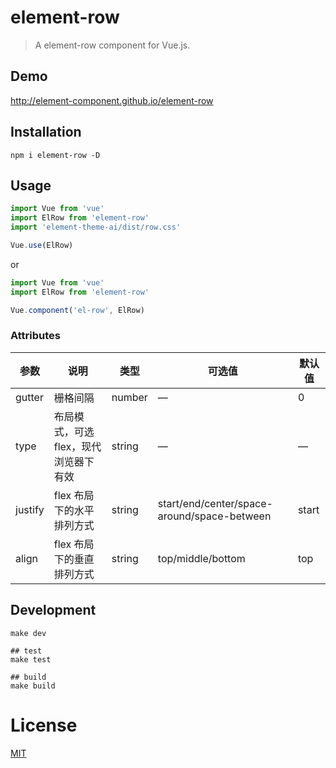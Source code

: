 # element-row
> A element-row component for Vue.js.

## Demo
http://element-component.github.io/element-row

## Installation
```shell
npm i element-row -D
```

## Usage
```javascript
import Vue from 'vue'
import ElRow from 'element-row'
import 'element-theme-ai/dist/row.css'

Vue.use(ElRow)
```

or

```javascript
import Vue from 'vue'
import ElRow from 'element-row'

Vue.component('el-row', ElRow)
```

### Attributes
| 参数      | 说明          | 类型      | 可选值                           | 默认值  |
|---------- |-------------- |---------- |--------------------------------  |-------- |
| gutter | 栅格间隔 | number | — | 0 |
| type | 布局模式，可选 flex，现代浏览器下有效 | string | — | — |
| justify | flex 布局下的水平排列方式 | string | start/end/center/space-around/space-between | start |
| align | flex 布局下的垂直排列方式 | string | top/middle/bottom | top |

## Development
```shell
make dev

## test
make test

## build
make build
```

# License
[MIT](https://opensource.org/licenses/MIT)
